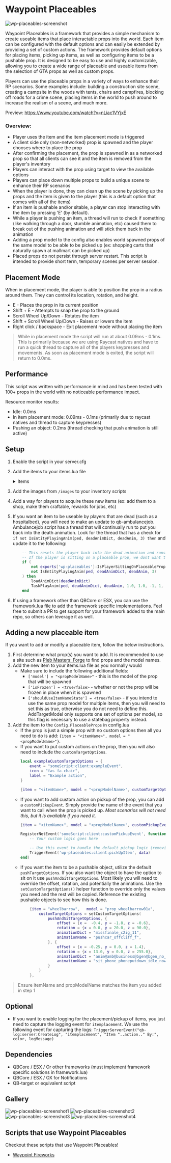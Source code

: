 # Waypoint Placeables

![wp-placeables-screenshot](https://github.com/WaypointRP/wp-placeables/assets/18689469/292bfbd4-a531-4882-b01e-ccfdbfdcb17f)

Waypoint Placeables is a framework that provides a simple mechanism to create useable items that place interactable props into the world. Each item can be configured with the default options and can easily be extended by providing a set of custom actions. The framework provides default options for placing items, picking up items, as well as configuring items to be a pushable prop. It is designed to be easy to use and highly customizable, allowing you to create a wide range of placeable and useable items from the selection of GTA props as well as custom props.

Players can use the placeable props in a variety of ways to enhance their RP scenarios. Some examples include: building a construction site scene, creating a campsite in the woods with tents, chairs and campfires, blocking off roads for a crime scene, placing items in the world to push around to increase the realism of a scene, and much more.

Preview: https://www.youtube.com/watch?v=nLiac1VYjxE

### Overview:
- Player uses the item and the item placement mode is triggered
- A client side only (non-networked) prop is spawned and the player chooses where to place the prop
- After confirming the placement, the prop is spawned in as a networked prop so that all clients can see it and the item is removed from the player's inventory
- Players can interact with the prop using target to view the available options
- Players can place down multiple props to build a unique scene to enhance their RP scenarios
- When the player is done, they can clean up the scene by picking up the props and the item is given to the player (this is a default option that comes with all of the items)
- If an item is pushable and/or sitable, a player can stop interacting with the item by pressing 'E' (by default).
- While a player is pushing an item, a thread will run to check if something (like walking through a door, stumble animation, etc) caused them to break out of the pushing animation and will stick them back in the animation
- Adding a prop model to the config also enables world spawned props of the same model to be able to be picked up (ex: shopping carts that naturally spawn at mallmart can be picked up)
- Placed props do not persist through server restart. This script is intended to provide short term, temporary scenes per server session. 

## Placement Mode
When in placement mode, the player is able to position the prop in a radius around them. They can control its location, rotation, and height. 
- E - Places the prop in its current position
- Shift + E - Attempts to snap the prop to the ground
- Scroll Wheel Up/Down - Rotates the item
- Shift + Scroll Wheel Up/Down - Raises or lowers the item
- Right click / backspace - Exit placement mode without placing the item

> While in placement mode the script will run at about 0.09ms - 0.1ms. This is primarily because we are using Raycast natives and have to run a quick thread to capture all of the players keypresses and movements. As soon as placement mode is exited, the script will return to 0.0ms.

## Performance
This script was written with performance in mind and has been tested with 100+ props in the world with no noticeable performance impact.

Resource monitor results:
- Idle: 0.0ms
- In item placement mode: 0.09ms - 0.1ms (primarily due to raycast natives and thread to capture keypresses)
- Pushing an object: 0.2ms (thread checking that push animation is still active)

## Setup
1. Enable the script in your server.cfg
2. Add the items to your items.lua file
    <details>
    <summary>Items</summary>

        ```lua
        ------------------
        -- PLACEABLE ITEMS
        ------------------
        -- Construction items
        ["roadworkbarrier"] 		= {["name"] = "roadworkbarrier",        ["label"] = "Road Work Ahead Barrier", 			["weight"] = 1000, 		["type"] = "item", 		["image"] = "roadworkahead.png", 		["unique"] = false, 	["useable"] = true, 	["shouldClose"] = true,    ["combinable"] = nil,   ["description"] = "A construction 'Road Work Ahead' barrier"},
        ["roadclosedbarrier"] 		= {["name"] = "roadclosedbarrier",      ["label"] = "Road Closed Barrier", 			    ["weight"] = 1000, 		["type"] = "item", 		["image"] = "roadclosedbarrier.png", 	["unique"] = false, 	["useable"] = true, 	["shouldClose"] = true,    ["combinable"] = nil,   ["description"] = "A construction 'Road Closed' barrier"},
        ["constructionbarrier"] 	= {["name"] = "constructionbarrier",    ["label"] = "Fold-out Barrier",                 ["weight"] = 500, 		["type"] = "item", 		["image"] = "constructionbarrier.png",  ["unique"] = false, 	["useable"] = true, 	["shouldClose"] = true,    ["combinable"] = nil,   ["description"] = "A small construction barrier"},
        ["constructionbarrier2"]    = {["name"] = "constructionbarrier2",   ["label"] = "Construction Barrier", 	        ["weight"] = 1000, 		["type"] = "item", 		["image"] = "constructionbarrier2.png", ["unique"] = false, 	["useable"] = true, 	["shouldClose"] = true,    ["combinable"] = nil,   ["description"] = "A medium-sized construction barrier"},
        ["constructionbarrier3"]    = {["name"] = "constructionbarrier3",   ["label"] = "Construction Barrier", 	        ["weight"] = 1000, 		["type"] = "item", 		["image"] = "constructionbarrier3.png", ["unique"] = false, 	["useable"] = true, 	["shouldClose"] = true,    ["combinable"] = nil,   ["description"] = "A medium-sized construction barrier"},
        ["roadconebig"] 		    = {["name"] = "roadconebig",            ["label"] = "Road Cone Big", 			        ["weight"] = 500, 		["type"] = "item", 		["image"] = "roadconebig.png", 		    ["unique"] = false, 	["useable"] = true, 	["shouldClose"] = true,    ["combinable"] = nil,   ["description"] = "A big road cone"},
        ["roadcone"] 		        = {["name"] = "roadcone",               ["label"] = "Road Cone", 			            ["weight"] = 500, 		["type"] = "item", 		["image"] = "roadcone.png", 		    ["unique"] = false, 	["useable"] = true, 	["shouldClose"] = true,    ["combinable"] = nil,   ["description"] = "A road cone"},
        ["roadpole"] 		        = {["name"] = "roadpole",               ["label"] = "Road Pole", 			            ["weight"] = 500, 		["type"] = "item", 		["image"] = "roadpole.png", 		    ["unique"] = false, 	["useable"] = true, 	["shouldClose"] = true,    ["combinable"] = nil,   ["description"] = "A road pole"},
        ["worklight"] 		        = {["name"] = "worklight",              ["label"] = "Work light stand", 			    ["weight"] = 500, 		["type"] = "item", 		["image"] = "worklight.png", 		    ["unique"] = false, 	["useable"] = true, 	["shouldClose"] = true,    ["combinable"] = nil,   ["description"] = "A tall worklight"},
        ["worklight2"] 		        = {["name"] = "worklight2",             ["label"] = "Work light stand", 			    ["weight"] = 500, 		["type"] = "item", 		["image"] = "worklight2.png", 		    ["unique"] = false, 	["useable"] = true, 	["shouldClose"] = true,    ["combinable"] = nil,   ["description"] = "A tall worklight"},
        ["worklight3"] 		        = {["name"] = "worklight3",             ["label"] = "Work light", 			            ["weight"] = 500, 		["type"] = "item", 		["image"] = "worklight3.png", 		    ["unique"] = false, 	["useable"] = true, 	["shouldClose"] = true,    ["combinable"] = nil,   ["description"] = "A worklight"},
        ["constructiongenerator"]   = {["name"] = "constructiongenerator",  ["label"] = "Construction Generator", 			["weight"] = 2000, 		["type"] = "item", 		["image"] = "constructiongenerator.png",["unique"] = false, 	["useable"] = true, 	["shouldClose"] = true,    ["combinable"] = nil,   ["description"] = "A generator with lights"},
        ["trafficdevice"]           = {["name"] = "trafficdevice",          ["label"] = "Traffic Device (Left)", 			["weight"] = 1000, 		["type"] = "item", 		["image"] = "trafficdevice.png", 		["unique"] = false, 	["useable"] = true, 	["shouldClose"] = true,    ["combinable"] = nil,   ["description"] = "A traffic sign with an arrow pointing left"},
        ["trafficdevice2"]          = {["name"] = "trafficdevice2",         ["label"] = "Traffic Device (Right)", 			["weight"] = 1000, 		["type"] = "item", 		["image"] = "trafficdevice.png", 		["unique"] = false, 	["useable"] = true, 	["shouldClose"] = true,    ["combinable"] = nil,   ["description"] = "A traffic sign with an arrow pointing right"},
        ["meshfence1"]              = {["name"] = "meshfence1",             ["label"] = "Mesh Fence Small", 			    ["weight"] = 1000, 		["type"] = "item", 		["image"] = "meshfence.png", 		    ["unique"] = false, 	["useable"] = true, 	["shouldClose"] = true,    ["combinable"] = nil,   ["description"] = "A small mesh construction fence"},
        ["meshfence2"]              = {["name"] = "meshfence2",             ["label"] = "Mesh Fence Medium", 			    ["weight"] = 1000, 		["type"] = "item", 		["image"] = "meshfence.png", 		    ["unique"] = false, 	["useable"] = true, 	["shouldClose"] = true,    ["combinable"] = nil,   ["description"] = "A medium mesh construction fence"},
        ["meshfence3"]              = {["name"] = "meshfence3",             ["label"] = "Mesh Fence Large", 			    ["weight"] = 1000, 		["type"] = "item", 		["image"] = "meshfence.png", 		    ["unique"] = false, 	["useable"] = true, 	["shouldClose"] = true,    ["combinable"] = nil,   ["description"] = "A large mesh construction fence"},
        ["waterbarrel"]             = {["name"] = "waterbarrel",            ["label"] = "Water Barrel", 			        ["weight"] = 500, 		["type"] = "item", 		["image"] = "waterbarrel.png", 		    ["unique"] = false, 	["useable"] = true, 	["shouldClose"] = true,    ["combinable"] = nil,   ["description"] = "A construction barrel full of water"},
        -- Homeless / camping items
        ["tent"]                    = {["name"] = "tent",                   ["label"] = "Old Tent", 			            ["weight"] = 1000, 		["type"] = "item", 		["image"] = "oldtent.png", 		        ["unique"] = false, 	["useable"] = true, 	["shouldClose"] = true,    ["combinable"] = nil,   ["description"] = "An old tent with several patches on it"},
        ["tent2"]                   = {["name"] = "tent2",                  ["label"] = "Tent", 			                ["weight"] = 1000, 		["type"] = "item", 		["image"] = "tent.png", 		        ["unique"] = false, 	["useable"] = true, 	["shouldClose"] = true,    ["combinable"] = nil,   ["description"] = "A camping tent"},
        ["tent3"]                   = {["name"] = "tent3",                  ["label"] = "Large Tent", 			            ["weight"] = 2000, 		["type"] = "item", 		["image"] = "largetent.png", 		    ["unique"] = false, 	["useable"] = true, 	["shouldClose"] = true,    ["combinable"] = nil,   ["description"] = "A large party tent"},
        ["sleepingbag"]             = {["name"] = "sleepingbag",            ["label"] = "Sleeping Bag", 			        ["weight"] = 1000, 		["type"] = "item", 		["image"] = "sleepingbag.png", 		    ["unique"] = false, 	["useable"] = true, 	["shouldClose"] = true,    ["combinable"] = nil,   ["description"] = "A sleeping bag rated for 20F"},
        ["hobostove"]               = {["name"] = "hobostove",              ["label"] = "Hobo Stove", 			            ["weight"] = 1000, 		["type"] = "item", 		["image"] = "hobostove.png", 		    ["unique"] = false, 	["useable"] = true, 	["shouldClose"] = true,    ["combinable"] = nil,   ["description"] = "A burn barrel"},
        ["campfire"]                = {["name"] = "campfire",               ["label"] = "Camp Fire", 			            ["weight"] = 1000, 		["type"] = "item", 		["image"] = "campfire.png", 		    ["unique"] = false, 	["useable"] = true, 	["shouldClose"] = true,    ["combinable"] = nil,   ["description"] = "Bundle of logs and kindling to make a camp fire"},
        ["hobomattress"]            = {["name"] = "hobomattress",           ["label"] = "Hobo Mattress", 			        ["weight"] = 1000, 		["type"] = "item", 		["image"] = "hobomattress.png", 		["unique"] = false, 	["useable"] = true, 	["shouldClose"] = true,    ["combinable"] = nil,   ["description"] = "An old, stained mattress"},
        ["hoboshelter"]             = {["name"] = "hoboshelter",            ["label"] = "Hobo Shelter", 			        ["weight"] = 1000, 		["type"] = "item", 		["image"] = "hoboshelter.png", 		    ["unique"] = false, 	["useable"] = true, 	["shouldClose"] = true,    ["combinable"] = nil,   ["description"] = "A cardboard homeless shelter"},
        ["canopy1"]                 = {["name"] = "canopy1",                ["label"] = "Canopy (Green)", 			        ["weight"] = 1000, 		["type"] = "item", 		["image"] = "canopy.png", 		        ["unique"] = false, 	["useable"] = true, 	["shouldClose"] = true,    ["combinable"] = nil,   ["description"] = "A green popup canopy"},
        ["canopy2"]                 = {["name"] = "canopy2",                ["label"] = "Canopy (Blue)", 			        ["weight"] = 1000, 		["type"] = "item", 		["image"] = "canopy.png", 		        ["unique"] = false, 	["useable"] = true, 	["shouldClose"] = true,    ["combinable"] = nil,   ["description"] = "A blue popup canopy"},
        ["canopy3"]                 = {["name"] = "canopy3",                ["label"] = "Canopy (White)", 			        ["weight"] = 1000, 		["type"] = "item", 		["image"] = "canopy.png", 		        ["unique"] = false, 	["useable"] = true, 	["shouldClose"] = true,    ["combinable"] = nil,   ["description"] = "A white popup canopy"},
        ["cot"]                     = {["name"] = "cot",                    ["label"] = "Cot", 			                    ["weight"] = 1000, 		["type"] = "item", 		["image"] = "cot.png", 		            ["unique"] = false, 	["useable"] = true, 	["shouldClose"] = true,    ["combinable"] = nil,   ["description"] = "A camping cot"},

        -- Triathlon items
        ["tristarttable"]           = {["name"] = "tristarttable",          ["label"] = "Triathlon Start Table", 			["weight"] = 1000, 		["type"] = "item", 		["image"] = "tristarttable.png", 		["unique"] = false, 	["useable"] = true, 	["shouldClose"] = true,    ["combinable"] = nil,   ["description"] = "Triathlon check in desk"},
        ["tristartbanner"]          = {["name"] = "tristartbanner",         ["label"] = "Triathlon Start Banner", 			["weight"] = 1000, 		["type"] = "item", 		["image"] = "tristartbanner.png", 		["unique"] = false, 	["useable"] = true, 	["shouldClose"] = true,    ["combinable"] = nil,   ["description"] = "Triathlon start banner"},
        ["trifinishbanner"]         = {["name"] = "trifinishbanner",        ["label"] = "Triathlon Finish Banner", 			["weight"] = 1000, 		["type"] = "item", 		["image"] = "trifinishbanner.png", 		["unique"] = false, 	["useable"] = true, 	["shouldClose"] = true,    ["combinable"] = nil,   ["description"] = "Triathlon finish banner"},

        -- Tables
        ["plastictable"]            = {["name"] = "plastictable",           ["label"] = "Plastic Table (Collapsible)", 		["weight"] = 1000, 		["type"] = "item", 		["image"] = "plastictable.png", 		["unique"] = false, 	["useable"] = true, 	["shouldClose"] = true,    ["combinable"] = nil,   ["description"] = "Simple portable plastic table"},
        ["plastictable2"]           = {["name"] = "plastictable2",          ["label"] = "Plastic Table", 			        ["weight"] = 1000, 		["type"] = "item", 		["image"] = "plastictable.png", 		["unique"] = false, 	["useable"] = true, 	["shouldClose"] = true,    ["combinable"] = nil,   ["description"] = "Simple portable plastic table"},
        ["woodtable"]               = {["name"] = "woodtable",              ["label"] = "Small Wood Table", 			    ["weight"] = 1000, 		["type"] = "item", 		["image"] = "woodtable.png", 		    ["unique"] = false, 	["useable"] = true, 	["shouldClose"] = true,    ["combinable"] = nil,   ["description"] = "Small portable wood table"},
        ["woodtable2"]              = {["name"] = "woodtable2",             ["label"] = "Wood Table", 			            ["weight"] = 1000, 		["type"] = "item", 		["image"] = "woodtable.png", 		    ["unique"] = false, 	["useable"] = true, 	["shouldClose"] = true,    ["combinable"] = nil,   ["description"] = "Portable wood table"},

        -- Beach items
        ["beachtowel"]              = {["name"] = "beachtowel",             ["label"] = "Beach towel", 			            ["weight"] = 500, 		["type"] = "item", 		["image"] = "beachtowel.png", 		    ["unique"] = false, 	["useable"] = true, 	["shouldClose"] = true,    ["combinable"] = nil,   ["description"] = "A towel for the beach"},
        ["beachumbrella"]           = {["name"] = "beachumbrella",          ["label"] = "Beach umbrella", 			        ["weight"] = 500, 		["type"] = "item", 		["image"] = "beachumbrella.png", 		["unique"] = false, 	["useable"] = true, 	["shouldClose"] = true,    ["combinable"] = nil,   ["description"] = "A beach umbrella (white and blue)"},
        ["beachumbrella2"]          = {["name"] = "beachumbrella2",         ["label"] = "Beach umbrella", 			        ["weight"] = 500, 		["type"] = "item", 		["image"] = "beachumbrella.png", 		["unique"] = false, 	["useable"] = true, 	["shouldClose"] = true,    ["combinable"] = nil,   ["description"] = "A beach umbrella (green, white, blue)"},
        ["beachumbrella3"]          = {["name"] = "beachumbrella3",         ["label"] = "Beach umbrella", 			        ["weight"] = 500, 		["type"] = "item", 		["image"] = "beachumbrella.png", 		["unique"] = false, 	["useable"] = true, 	["shouldClose"] = true,    ["combinable"] = nil,   ["description"] = "A beach umbrella (white)"},
        ["beachumbrella4"]          = {["name"] = "beachumbrella4",         ["label"] = "Beach umbrella", 			        ["weight"] = 500, 		["type"] = "item", 		["image"] = "beachumbrella.png", 		["unique"] = false, 	["useable"] = true, 	["shouldClose"] = true,    ["combinable"] = nil,   ["description"] = "A beach umbrella (blue)"},
        ["beachball"]               = {["name"] = "beachball",              ["label"] = "Beach ball", 			            ["weight"] = 200, 		["type"] = "item", 		["image"] = "beachball.png", 		    ["unique"] = false, 	["useable"] = true, 	["shouldClose"] = true,    ["combinable"] = nil,   ["description"] = "A beach ball"},

        -- Chairs
        ["camp_chair_green"] 			 = {["name"] = "camp_chair_green", 			    ["label"] = "Camp chair (green)", 		["weight"] = 1000, 		["type"] = "item", 		["image"] = "campchair_green.png", 		["unique"] = false, 	["useable"] = true, 	["shouldClose"] = true,    ["combinable"] = nil,   ["description"] = "A lightweight, collapsible chair"},
        ["camp_chair_blue"] 			 = {["name"] = "camp_chair_blue", 			    ["label"] = "Camp chair (blue)", 		["weight"] = 1000, 		["type"] = "item", 		["image"] = "campchair_blue.png", 		["unique"] = false, 	["useable"] = true, 	["shouldClose"] = true,    ["combinable"] = nil,   ["description"] = "A lightweight, collapsible chair"},
        ["camp_chair_plaid"] 			 = {["name"] = "camp_chair_plaid", 			    ["label"] = "Camp chair (plaid)", 		["weight"] = 1000, 		["type"] = "item", 		["image"] = "campchair_plaid.png", 		["unique"] = false, 	["useable"] = true, 	["shouldClose"] = true,    ["combinable"] = nil,   ["description"] = "A lightweight, collapsible chair"},
        ["plastic_chair"] 			     = {["name"] = "plastic_chair", 			    ["label"] = "Plastic chair", 		    ["weight"] = 1000, 		["type"] = "item", 		["image"] = "plastic_chair.png", 		["unique"] = false, 	["useable"] = true, 	["shouldClose"] = true,    ["combinable"] = nil,   ["description"] = "A lightweight, plastic chair"},
        ["folding_chair"] 			     = {["name"] = "folding_chair", 			    ["label"] = "Folding chair", 		    ["weight"] = 1000, 		["type"] = "item", 		["image"] = "folding_chair.png", 		["unique"] = false, 	["useable"] = true, 	["shouldClose"] = true,    ["combinable"] = nil,   ["description"] = "A lightweight, folding chair"},

        -- Misc
        ["greenscreen"]             = {["name"] = "greenscreen",            ["label"] = "Green Screen Set", 			    ["weight"] = 2000, 		["type"] = "item", 		["image"] = "greenscreen.png", 		    ["unique"] = false, 	["useable"] = true, 	["shouldClose"] = true,    ["combinable"] = nil,   ["description"] = "A green screen production set"},
        ["ropebarrier"]             = {["name"] = "ropebarrier",            ["label"] = "Rope Barrier", 			        ["weight"] = 500, 		["type"] = "item", 		["image"] = "ropebarrier.png", 		    ["unique"] = false, 	["useable"] = true, 	["shouldClose"] = true,    ["combinable"] = nil,   ["description"] = "A rope barrier"},
        ["largesoccerball"]         = {["name"] = "largesoccerball",        ["label"] = "Large Soccer ball", 			    ["weight"] = 1000, 		["type"] = "item", 		["image"] = "soccerball.png", 		    ["unique"] = false, 	["useable"] = true, 	["shouldClose"] = true,    ["combinable"] = nil,   ["description"] = "A large soccer ball"},
        ["soccerball"]              = {["name"] = "soccerball",             ["label"] = "Soccer ball", 			            ["weight"] = 200, 		["type"] = "item", 		["image"] = "soccerball.png", 		    ["unique"] = false, 	["useable"] = true, 	["shouldClose"] = true,    ["combinable"] = nil,   ["description"] = "A soccer ball"},
        ["ramp1"]                   = {["name"] = "ramp1",                  ["label"] = "Wood Ramp (Gradual)", 			    ["weight"] = 25000, 		["type"] = "item", 		["image"] = "woodramp.png", 		    ["unique"] = false, 	["useable"] = true, 	["shouldClose"] = true,    ["combinable"] = nil,   ["description"] = "A ramp with a slight incline"},
        ["ramp2"]                   = {["name"] = "ramp2",                  ["label"] = "Wood Ramp (Moderate)", 			["weight"] = 25000, 		["type"] = "item", 		["image"] = "woodramp.png", 		    ["unique"] = false, 	["useable"] = true, 	["shouldClose"] = true,    ["combinable"] = nil,   ["description"] = "A ramp with a moderate incline"},
        ["ramp3"]                   = {["name"] = "ramp3",                  ["label"] = "Wood Ramp (Steep)", 			    ["weight"] = 25000, 		["type"] = "item", 		["image"] = "woodramp.png", 		    ["unique"] = false, 	["useable"] = true, 	["shouldClose"] = true,    ["combinable"] = nil,   ["description"] = "A ramp with a steep incline"},
        ["ramp4"]                   = {["name"] = "ramp4",                  ["label"] = "Metal Ramp (Large)", 			    ["weight"] = 50000, 		["type"] = "item", 		["image"] = "metalramp.png", 		    ["unique"] = false, 	["useable"] = true, 	["shouldClose"] = true,    ["combinable"] = nil,   ["description"] = "A large metal ramp with a moderate incline"},
        ["ramp5"]                   = {["name"] = "ramp5",                  ["label"] = "Metal Trailer Ramp", 			    ["weight"] = 25000, 		["type"] = "item", 		["image"] = "metalramp.png", 		    ["unique"] = false, 	["useable"] = true, 	["shouldClose"] = true,    ["combinable"] = nil,   ["description"] = "A metal trailer ramp with a moderate incline"},
        ["skateramp"]               = {["name"] = "skateramp",              ["label"] = "Skate ramp", 			            ["weight"] = 50000, 		["type"] = "item", 		["image"] = "skateramp.png", 		    ["unique"] = false, 	["useable"] = true, 	["shouldClose"] = true,    ["combinable"] = nil,   ["description"] = "A skate ramp"},
        ["stuntramp1"]              = {["name"] = "stuntramp1",             ["label"] = "Stunt ramp S", 			        ["weight"] = 30000, 		["type"] = "item", 		["image"] = "stuntramp.png", 		    ["unique"] = false, 	["useable"] = true, 	["shouldClose"] = true,    ["combinable"] = nil,   ["description"] = "A short stunt ramp"},
        ["stuntramp2"]              = {["name"] = "stuntramp2",             ["label"] = "Stunt ramp M", 			        ["weight"] = 30000, 		["type"] = "item", 		["image"] = "stuntramp.png", 		    ["unique"] = false, 	["useable"] = true, 	["shouldClose"] = true,    ["combinable"] = nil,   ["description"] = "A medium stunt ramp"},
        ["stuntramp3"]              = {["name"] = "stuntramp3",             ["label"] = "Stunt ramp L", 			        ["weight"] = 30000, 		["type"] = "item", 		["image"] = "stuntramp.png", 		    ["unique"] = false, 	["useable"] = true, 	["shouldClose"] = true,    ["combinable"] = nil,   ["description"] = "A large stunt ramp"},
        ["stuntramp4"]              = {["name"] = "stuntramp4",             ["label"] = "Stunt ramp XL", 			        ["weight"] = 30000, 		["type"] = "item", 		["image"] = "stuntramp.png", 		    ["unique"] = false, 	["useable"] = true, 	["shouldClose"] = true,    ["combinable"] = nil,   ["description"] = "A extra large stunt ramp"},
        ["stuntramp5"]              = {["name"] = "stuntramp5",             ["label"] = "Stunt ramp XXL", 			        ["weight"] = 30000, 		["type"] = "item", 		["image"] = "stuntramp.png", 		    ["unique"] = false, 	["useable"] = true, 	["shouldClose"] = true,    ["combinable"] = nil,   ["description"] = "A XXL stunt ramp"},
        ["stuntloop1"]              = {["name"] = "stuntloop1",             ["label"] = "Stunt half loop", 			        ["weight"] = 30000, 		["type"] = "item", 		["image"] = "stuntramp.png", 		    ["unique"] = false, 	["useable"] = true, 	["shouldClose"] = true,    ["combinable"] = nil,   ["description"] = "A stunt half loop"},
        ["stuntloop2"]              = {["name"] = "stuntloop2",             ["label"] = "Stunt loop", 			            ["weight"] = 30000, 		["type"] = "item", 		["image"] = "stuntramp.png", 		    ["unique"] = false, 	["useable"] = true, 	["shouldClose"] = true,    ["combinable"] = nil,   ["description"] = "A stunt full loop"},
        ["stuntloop3"]              = {["name"] = "stuntloop3",             ["label"] = "Stunt spiral", 			        ["weight"] = 30000, 		["type"] = "item", 		["image"] = "stuntramp.png", 		    ["unique"] = false, 	["useable"] = true, 	["shouldClose"] = true,    ["combinable"] = nil,   ["description"] = "A stunt full loop"},
        ["stepladder"] 			    = {["name"] = "stepladder", 			["label"] = "Step ladder", 			            ["weight"] = 1000, 		    ["type"] = "item", 		["image"] = "stepladder.png", 		    ["unique"] = false, 	["useable"] = true, 	["shouldClose"] = true,    ["combinable"] = nil,   ["description"] = "Used to reach higher places"},
        ["trafficlight"] 			= {["name"] = "trafficlight", 			["label"] = "Traffic Light", 			        ["weight"] = 1000, 		    ["type"] = "item", 		["image"] = "trafficlight.png", 		["unique"] = false, 	["useable"] = true, 	["shouldClose"] = true,    ["combinable"] = nil,   ["description"] = "A deployable traffic control device"},
        ["sexdoll"] 			 	= {["name"] = "sexdoll", 				["label"] = "Sex doll", 						["weight"] = 1000, 			["type"] = "item", 		["image"] = "sexdoll.png", 				["unique"] = false, 	["useable"] = true, 	["shouldClose"] = true,	   ["combinable"] = nil,   ["description"] = "A deflated mini-sex doll"},
        
        -- Medical items
        ["medbag"] 			 		= {["name"] = "medbag", 				["label"] = "Medical Bag", 						["weight"] = 1000, 			["type"] = "item", 		["image"] = "medbag.png", 				["unique"] = false, 	["useable"] = true, 	["shouldClose"] = true,	   ["combinable"] = nil,   ["description"] = "A medical bag"},
        ["examlight"] 			 	= {["name"] = "examlight", 				["label"] = "Exam Light", 						["weight"] = 1000, 			["type"] = "item", 		["image"] = "examlight.png", 			["unique"] = false, 	["useable"] = true, 	["shouldClose"] = true,	   ["combinable"] = nil,   ["description"] = "A medical exam light"},
        ["hazardbin"] 			 	= {["name"] = "hazardbin", 				["label"] = "Hazard Wastebin", 					["weight"] = 1000, 			["type"] = "item", 		["image"] = "hazardbin.png", 			["unique"] = false, 	["useable"] = true, 	["shouldClose"] = true,	   ["combinable"] = nil,   ["description"] = "A hazardous waste bin"},
        ["microscope"] 			 	= {["name"] = "microscope", 			["label"] = "Microscope", 						["weight"] = 1000, 			["type"] = "item", 		["image"] = "microscope.png", 			["unique"] = false, 	["useable"] = true, 	["shouldClose"] = true,	   ["combinable"] = nil,   ["description"] = "Make small things big"},
        ["oscillator"] 				= {["name"] = "oscillator", 			["label"] = "Oscillator", 						["weight"] = 1000, 			["type"] = "item", 		["image"] = "oscillator.png", 			["unique"] = false, 	["useable"] = true, 	["shouldClose"] = true,	   ["combinable"] = nil,   ["description"] = "A heart beat monitor"},
        ["medmachine"] 				= {["name"] = "medmachine", 			["label"] = "Medical Machine", 					["weight"] = 1000, 			["type"] = "item", 		["image"] = "medmachine.png", 			["unique"] = false, 	["useable"] = true, 	["shouldClose"] = true,	   ["combinable"] = nil,   ["description"] = "A medical machine"},
        ["hospitalbedtable"] 		= {["name"] = "hospitalbedtable", 		["label"] = "Bedside Table", 					["weight"] = 1000, 			["type"] = "item", 		["image"] = "hospitalbedtable.png", 	["unique"] = false, 	["useable"] = true, 	["shouldClose"] = true,	   ["combinable"] = nil,   ["description"] = "A hospital bedside table"},
        ["medtable"] 			 	= {["name"] = "medtable", 				["label"] = "Medical Table", 					["weight"] = 1000, 			["type"] = "item", 		["image"] = "medtable.png", 			["unique"] = false, 	["useable"] = true, 	["shouldClose"] = true,	   ["combinable"] = nil,   ["description"] = "A medical table with machines on it"},
        ["bodybag"] 			 	= {["name"] = "bodybag", 				["label"] = "Body Bag", 						["weight"] = 1000, 			["type"] = "item", 		["image"] = "bodybag.png", 				["unique"] = false, 	["useable"] = true, 	["shouldClose"] = true,	   ["combinable"] = nil,   ["description"] = "A body bag for putting deceased humans in"},
        
        -- Pushables
        ["shoppingcart1"] 				 = {["name"] = "shoppingcart1", 				["label"] = "Shopping Cart (Empty)", 	["weight"] = 1000, 		["type"] = "item", 		["image"] = "shoppingcart.png", 		["unique"] = false, 	["useable"] = true, 	["shouldClose"] = true,    ["combinable"] = nil,   ["description"] = "An empty, plastic shopping cart"},
        ["shoppingcart2"] 				 = {["name"] = "shoppingcart2", 				["label"] = "Shopping Cart (Full)", 	["weight"] = 1000, 		["type"] = "item", 		["image"] = "shoppingcart.png", 		["unique"] = false, 	["useable"] = true, 	["shouldClose"] = true,    ["combinable"] = nil,   ["description"] = "A full plastic shopping cart"},
        ["shoppingcart3"] 				 = {["name"] = "shoppingcart3", 				["label"] = "Shopping Cart (Empty)", 	["weight"] = 1000, 		["type"] = "item", 		["image"] = "shoppingcart.png", 		["unique"] = false, 	["useable"] = true, 	["shouldClose"] = true,    ["combinable"] = nil,   ["description"] = "An empty, metal shopping cart"},
        ["shoppingcart4"] 				 = {["name"] = "shoppingcart4", 				["label"] = "Shopping Cart (Full)", 	["weight"] = 1000, 		["type"] = "item", 		["image"] = "shoppingcart.png", 		["unique"] = false, 	["useable"] = true, 	["shouldClose"] = true,    ["combinable"] = nil,   ["description"] = "A full metal shopping cart"},
        ["wheelbarrow"] 				 = {["name"] = "wheelbarrow", 				    ["label"] = "Wheelbarrow", 	            ["weight"] = 1000, 		["type"] = "item", 		["image"] = "wheelbarrow.png", 		    ["unique"] = false, 	["useable"] = true, 	["shouldClose"] = true,    ["combinable"] = nil,   ["description"] = "Useful for moving materials"},
        ["warehousetrolly1"] 		     = {["name"] = "warehousetrolly1", 				["label"] = "Warehouse Trolly (Empty)", ["weight"] = 1000, 		["type"] = "item", 		["image"] = "warehousetrolly1.png",     ["unique"] = false, 	["useable"] = true, 	["shouldClose"] = true,    ["combinable"] = nil,   ["description"] = "Industrial warehouse trolly"},
        ["warehousetrolly2"] 		     = {["name"] = "warehousetrolly2", 				["label"] = "Warehouse Trolly (Full)", 	["weight"] = 1000, 		["type"] = "item", 		["image"] = "warehousetrolly2.png", 	["unique"] = false, 	["useable"] = true, 	["shouldClose"] = true,    ["combinable"] = nil,   ["description"] = "Industrial warehouse trolly with a box on it"},
        ["roomtrolly"] 		             = {["name"] = "roomtrolly", 				    ["label"] = "Room Trolly", 	            ["weight"] = 1000, 		["type"] = "item", 		["image"] = "roomtrolly.png", 		    ["unique"] = false, 	["useable"] = true, 	["shouldClose"] = true,    ["combinable"] = nil,   ["description"] = "Room service cart"},
        ["janitorcart1"] 		         = {["name"] = "janitorcart1", 				    ["label"] = "Janitor Cart", 	        ["weight"] = 1000, 		["type"] = "item", 		["image"] = "janitorcart1.png", 		["unique"] = false, 	["useable"] = true, 	["shouldClose"] = true,    ["combinable"] = nil,   ["description"] = "A janitorial cart with cleaning supplies"},
        ["janitorcart2"] 		         = {["name"] = "janitorcart2", 				    ["label"] = "Janitor Cart", 	        ["weight"] = 1000, 		["type"] = "item", 		["image"] = "janitorcart2.png", 		["unique"] = false, 	["useable"] = true, 	["shouldClose"] = true,    ["combinable"] = nil,   ["description"] = "A Diamond Casino janitorial cart with cleaning supplies"},
        ["mopbucket"] 		             = {["name"] = "mopbucket", 				    ["label"] = "Mop Bucket", 	            ["weight"] = 500, 		["type"] = "item", 		["image"] = "mopbucket.png", 		    ["unique"] = false, 	["useable"] = true, 	["shouldClose"] = true,    ["combinable"] = nil,   ["description"] = "A mop bucket with cleaning solution"},
        ["metalcart"] 		             = {["name"] = "metalcart", 				    ["label"] = "Metal Cart", 	            ["weight"] = 1000, 		["type"] = "item", 		["image"] = "metalcart.png", 		    ["unique"] = false, 	["useable"] = true, 	["shouldClose"] = true,    ["combinable"] = nil,   ["description"] = "An empty metal cart"},
        ["teacart"] 		             = {["name"] = "teacart", 				        ["label"] = "Tea Cart", 	            ["weight"] = 1000, 		["type"] = "item", 		["image"] = "teacart.png", 		        ["unique"] = false, 	["useable"] = true, 	["shouldClose"] = true,    ["combinable"] = nil,   ["description"] = "An empty tea cart"},
        ["drinkcart"] 		             = {["name"] = "drinkcart", 				    ["label"] = "Drink Cart", 	            ["weight"] = 1000, 		["type"] = "item", 		["image"] = "drinkcart.png", 		    ["unique"] = false, 	["useable"] = true, 	["shouldClose"] = true,    ["combinable"] = nil,   ["description"] = "An empty drink cart"},
        ["handtruck1"] 		             = {["name"] = "handtruck1", 				    ["label"] = "Hand Truck", 	            ["weight"] = 1000, 		["type"] = "item", 		["image"] = "handtruck.png", 		    ["unique"] = false, 	["useable"] = true, 	["shouldClose"] = true,    ["combinable"] = nil,   ["description"] = "An empty hand truck"},
        ["handtruck2"] 		             = {["name"] = "handtruck2", 				    ["label"] = "Hand Truck (boxes)", 	    ["weight"] = 1000, 		["type"] = "item", 		["image"] = "handtruck.png", 		    ["unique"] = false, 	["useable"] = true, 	["shouldClose"] = true,    ["combinable"] = nil,   ["description"] = "A hand truck with boxes"},
        ["trashbin"] 			         = {["name"] = "trashbin", 			            ["label"] = "Trash Bin", 			    ["weight"] = 1000, 		["type"] = "item", 		["image"] = "trashbin.png", 		    ["unique"] = false, 	["useable"] = true, 	["shouldClose"] = true,    ["combinable"] = nil,   ["description"] = "Trash bin"},
        ["lawnmower"] 			         = {["name"] = "lawnmower", 			        ["label"] = "Lawnmower", 			    ["weight"] = 1000, 		["type"] = "item", 		["image"] = "lawnmower.png", 		    ["unique"] = false, 	["useable"] = true, 	["shouldClose"] = true,    ["combinable"] = nil,   ["description"] = "Cuts grass"},
        ["toolchest"] 			         = {["name"] = "toolchest", 			        ["label"] = "Tool Chest", 			    ["weight"] = 1000, 		["type"] = "item", 		["image"] = "toolchest.png", 		    ["unique"] = false, 	["useable"] = true, 	["shouldClose"] = true,    ["combinable"] = nil,   ["description"] = "A sturdy toolchest"},
        ["carjack"] 			         = {["name"] = "carjack", 			            ["label"] = "Car jack", 			    ["weight"] = 1000, 		["type"] = "item", 		["image"] = "carjack.png", 		        ["unique"] = false, 	["useable"] = true, 	["shouldClose"] = true,    ["combinable"] = nil,   ["description"] = "A car jack"},
        -----------------------
        -- END OF PLACEABLES --
        -----------------------
        ```
    </details>
3. Add the images from `/images` to your inventory scripts
4. Add a way for players to acquire these new items (ex: add them to a shop, make them craftable, rewards for jobs, etc)
5. If you want an item to be useable by players that are dead (such as a hospitalbed), you will need to make an update to qb-ambulancejob. Ambulancejob script has a thread that will continually run to put you back into the death animation. Look for the thread that has a check for `if not IsEntityPlayingAnim(ped, deadAnimDict, deadAnim, 3) then` and update it to the following:
    ```lua
        -- This resets the player back into the dead animation and runs it on a fast loop
        -- If the player is sitting on a placeable prop, we dont want to reset the animation or it will kick them off of the prop
        if (
            not exports['wp-placeables']:IsPlayerSittingOnPlaceableProp() and 
            not IsEntityPlayingAnim(ped, deadAnimDict, deadAnim, 3)
        ) then
            loadAnimDict(deadAnimDict)
            TaskPlayAnim(ped, deadAnimDict, deadAnim, 1.0, 1.0, -1, 1, 0, 0, 0, 0)
        end
    ```
6. If using a framework other than QBCore or ESX, you can use the framework.lua file to add the framework specific implementations. Feel free to submit a PR to get support for your framework added to the main repo, so others can leverage it as well.

## Adding a new placeable item
If you want to add or modify a placeable item, follow the below instructions.

1. First determine what prop(s) you want to add. It is recommended to use a site such as [Pleb Masters: Forge](https://forge.plebmasters.de/objects) to find props and the model names.
2. Add the new item to your items.lua file as you normally would
    - Make sure to include the following additional fields:
        - `['model'] = "<propModelName>"` - this is the model of the prop that will be spawned
        - `['isFrozen'] = <true/false>` - whether or not the prop will be frozen in place when it is spawned
        - `['shouldUseItemNameState'] = <true/false>` - if you intend to use the same prop model for multiple items, then you will need to set this as true, otherwise you do not need to define this. AddTargetModel only supports one set of options per model, so this flag is necessary to use a statebag property instead.
3. Add the item to the `Config.PlaceableProps` in config.lua
    - If the prop is just a simple prop with no custom options then all you need to do is add: `{item = "<itemName>", model = "<propModelName>"}`.
    - If you want to put custom actions on the prop, then you will also need to include the `customTargetOptions`.
        ```lua
        local exampleCustomTargetOptions = {
            event = "someScript:client:exampleEvent",
            icon = "fas fa-chair",
            label = "Example action",
        }

        {item = "<itemName>", model = "<propModelName>", customTargetOptions = exampleCustomTargetOptions}
        ```
    - If you want to add custom action on pickup of the prop, you can add a `customPickupEvent`. Simply provide the name of the event that you want to call when the prop is picked up. _Most scenarios will not need this, but it is available if you need it._
        ```lua
        {item = "<itemName>", model = "<propModelName>", customPickupEvent = "someScript:client:customPickupEvent"}

        RegisterNetEvent('someScript:client:customPickupEvent', function(data)
            -- Your custom logic goes here

            -- Use this event to handle the default pickup logic (removing prop, giving item back to player, etc)
            TriggerEvent('wp-placeables:client:pickUpItem', data)
        end)
        ```
    - If you want the item to be a pushable object, utilize the default `pushTargetOptions`. If you also want the object to have the option to sit on it use `pushAndSitTargetOptions`. Most likely you will need to override the offset, rotation, and potentially the animations. Use the `setCustomTargetOptions()` helper function to override only the values you need and the rest will be copied. Reference the existing pushable objects to see how this is done. 
        ```lua
            {item = "wheelbarrow",   model = "prop_wheelbarrow01a",
                customTargetOptions = setCustomTargetOptions(
                    pushAndSitTargetOptions, {
                        offset = {x =  -0.4, y = -1.8, z = -0.6},
                        rotation = {x = 0.0, y = 20.0, z = 90.0},
                        animationDict = "missfinale_c2ig_11",
                        animationName = "pushcar_offcliff_f",
                    }, {
                        offset = {x = -0.25, y = 0.0, z = 1.4},
                        rotation = {x = 13.0, y = 0.0, z = 255.0},
                        animationDict = "anim@amb@business@bgen@bgen_no_work@",
                        animationName = "sit_phone_phoneputdown_idle_nowork",
                    }
                )
            },
        ```
> Ensure itemName and propModelName matches the item you added in step 1

## Optional
- If you want to enable logging for the placement/pickup of items, you just need to capture the logging event for `itemplacement`. We use the following event for capturing the logs: `TriggerServerEvent("qb-log:server:CreateLog", "itemplacement", "Item "..action.." By:", color, logMessage)`


## Dependencies
- QBCore / ESX / Or other frameworks (must implement framework specific solutions in framework.lua)
- QBCore / ESX / OX for Notifications
- QB-target or equivalent script

## Gallery
![wp-placeables-screenshot1](https://github.com/WaypointRP/wp-placeables/assets/18689469/0dda029f-3e62-4492-adf0-e8d77ad89994)
![wp-placeables-screenshot2](https://github.com/WaypointRP/wp-placeables/assets/18689469/7c279cff-1b0b-458b-9013-55f15dfc0a2e)
![wp-placeables-screenshot3](https://github.com/WaypointRP/wp-placeables/assets/18689469/bd2c99d7-de2c-415f-a9a4-d3946bac701b)
![wp-placeables-screenshot4](https://github.com/WaypointRP/wp-placeables/assets/18689469/71d10a9d-3140-4f36-a45c-4a8cc1130709)

## Scripts that use Waypoint Placeables
Checkout these scripts that use Waypoint Placeables!

- [Waypoint Fireworks](https://backsh00ter.tebex.io/package/5753511)
